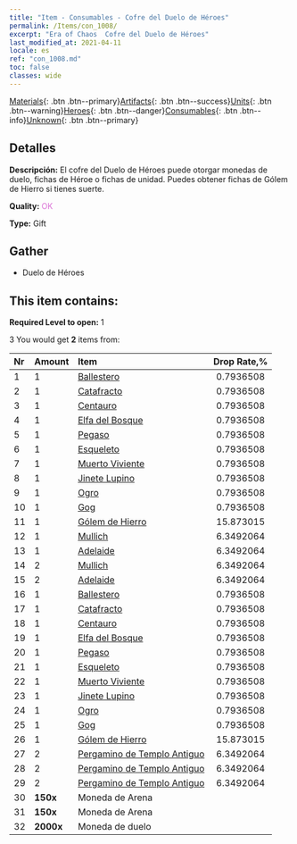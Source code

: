 ```yaml
---
title: "Item - Consumables - Cofre del Duelo de Héroes"
permalink: /Items/con_1008/
excerpt: "Era of Chaos  Cofre del Duelo de Héroes"
last_modified_at: 2021-04-11
locale: es
ref: "con_1008.md"
toc: false
classes: wide
---
```

 [Materials](/es/Items/){: .btn .btn--primary}[Artifacts](/es/Items/Artifacts/){: .btn .btn--success}[Units](/es/Items/Units/){: .btn .btn--warning}[Heroes](/es/Items/Heroes/){: .btn .btn--danger}[Consumables](/es/Items/Consumables/){: .btn .btn--info}[Unknown](/es/Items/Unknown/){: .btn .btn--primary}

## Detalles
 **Descripción:** El cofre del Duelo de Héroes puede otorgar monedas de duelo, fichas de Héroe o fichas de unidad. Puedes obtener fichas de Gólem de Hierro si tienes suerte.

 **Quality:** <span style="color: #DA70D6">OK</span>

 **Type:** Gift

## Gather

*    Duelo de Héroes 

## This item contains:

 **Required Level to open:** 1

 3 You would get **2** items  from:

  | Nr | Amount |     Item    | Drop Rate,% |
  |:---|:-------|:------------|:---------:|
  | 1 | 1 | [Ballestero](/es/Items/unt_191/) | 0.7936508 | 
  | 2 | 1 | [Catafracto](/es/Items/unt_195/) | 0.7936508 | 
  | 3 | 1 | [Centauro](/es/Items/unt_199/) | 0.7936508 | 
  | 4 | 1 | [Elfa del Bosque](/es/Items/unt_201/) | 0.7936508 | 
  | 5 | 1 | [Pegaso](/es/Items/unt_202/) | 0.7936508 | 
  | 6 | 1 | [Esqueleto](/es/Items/unt_208/) | 0.7936508 | 
  | 7 | 1 | [Muerto Viviente](/es/Items/unt_209/) | 0.7936508 | 
  | 8 | 1 | [Jinete Lupino](/es/Items/unt_218/) | 0.7936508 | 
  | 9 | 1 | [Ogro](/es/Items/unt_220/) | 0.7936508 | 
  | 10 | 1 | [Gog](/es/Items/unt_227/) | 0.7936508 | 
  | 11 | 1 | [Gólem de Hierro](/es/Items/unt_237/) | 15.873015 | 
  | 12 | 1 | [Mullich](/es/Items/her_360/) | 6.3492064 | 
  | 13 | 1 | [Adelaide](/es/Items/her_359/) | 6.3492064 | 
  | 14 | 2 | [Mullich](/es/Items/her_360/) | 6.3492064 | 
  | 15 | 2 | [Adelaide](/es/Items/her_359/) | 6.3492064 | 
  | 16 | 1 | [Ballestero](/es/Items/unt_191/) | 0.7936508 | 
  | 17 | 1 | [Catafracto](/es/Items/unt_195/) | 0.7936508 | 
  | 18 | 1 | [Centauro](/es/Items/unt_199/) | 0.7936508 | 
  | 19 | 1 | [Elfa del Bosque](/es/Items/unt_201/) | 0.7936508 | 
  | 20 | 1 | [Pegaso](/es/Items/unt_202/) | 0.7936508 | 
  | 21 | 1 | [Esqueleto](/es/Items/unt_208/) | 0.7936508 | 
  | 22 | 1 | [Muerto Viviente](/es/Items/unt_209/) | 0.7936508 | 
  | 23 | 1 | [Jinete Lupino](/es/Items/unt_218/) | 0.7936508 | 
  | 24 | 1 | [Ogro](/es/Items/unt_220/) | 0.7936508 | 
  | 25 | 1 | [Gog](/es/Items/unt_227/) | 0.7936508 | 
  | 26 | 1 | [Gólem de Hierro](/es/Items/unt_237/) | 15.873015 | 
  | 27 | 2 | [Pergamino de Templo Antiguo](/es/Items/con_697/) | 6.3492064 | 
  | 28 | 2 | [Pergamino de Templo Antiguo](/es/Items/con_697/) | 6.3492064 | 
  | 29 | 2 | [Pergamino de Templo Antiguo](/es/Items/con_697/) | 6.3492064 | 
  | 30 |  **150x** | Moneda de Arena |  | 3.9682539 | 
  | 31 |  **150x** | Moneda de Arena |  | 3.9682539 | 
  | 32 |  **2000x** | Moneda de duelo |  | 0.0 | 
